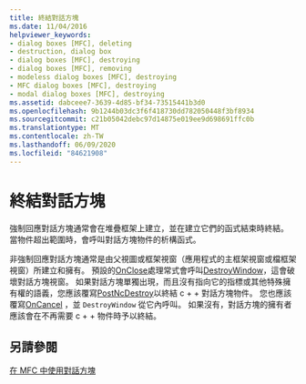 ```yaml
---
title: 終結對話方塊
ms.date: 11/04/2016
helpviewer_keywords:
- dialog boxes [MFC], deleting
- destruction, dialog box
- dialog boxes [MFC], destroying
- dialog boxes [MFC], removing
- modeless dialog boxes [MFC], destroying
- MFC dialog boxes [MFC], destroying
- modal dialog boxes [MFC], destroying
ms.assetid: dabceee7-3639-4d85-bf34-73515441b3d0
ms.openlocfilehash: 9b1244b03dc3f6f418730dd782050448f3bf8934
ms.sourcegitcommit: c21b05042debc97d14875e019ee9d698691ffc0b
ms.translationtype: MT
ms.contentlocale: zh-TW
ms.lasthandoff: 06/09/2020
ms.locfileid: "84621908"
---
```

# <a name="destroying-the-dialog-box"></a>終結對話方塊

強制回應對話方塊通常會在堆疊框架上建立，並在建立它們的函式結束時終結。 當物件超出範圍時，會呼叫對話方塊物件的析構函式。

非強制回應對話方塊通常是由父視圖或框架視窗（應用程式的主框架視窗或檔框架視窗）所建立和擁有。 預設的[OnClose](reference/cwnd-class.md#onclose)處理常式會呼叫[DestroyWindow](reference/cwnd-class.md#destroywindow)，這會破壞對話方塊視窗。 如果對話方塊單獨出現，而且沒有指向它的指標或其他特殊擁有權的語義，您應該覆寫[PostNcDestroy](reference/cwnd-class.md#postncdestroy)以終結 c + + 對話方塊物件。 您也應該覆寫[OnCancel](reference/cdialog-class.md#oncancel) ，並 `DestroyWindow` 從它內呼叫。 如果沒有，對話方塊的擁有者應該會在不再需要 c + + 物件時予以終結。

## <a name="see-also"></a>另請參閱

[在 MFC 中使用對話方塊](life-cycle-of-a-dialog-box.md)

